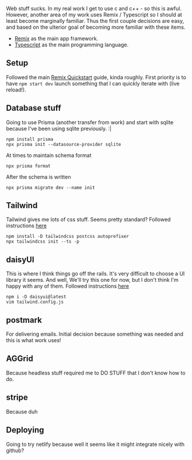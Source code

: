 Web stuff sucks.
In my real work I get to use c and c++ - so this is awful.
However, another area of my work uses Remix / Typescript so I should at least become marginally familiar.
Thus the first couple decisions are easy, and based on the ulterior goal of becoming more familiar with these items.

- [Remix](https://remix.run/) as the main app framework.
- [Typescript](https://www.typescriptlang.org/) as the main programming language.


## Setup
Followed the main [Remix Quickstart](https://remix.run/docs/en/main/start/quickstart) guide, kinda roughly.
First priority is to have `npm start dev` launch something that I can quickly iterate with (live reload!).

## Database stuff
Going to use Prisma (another transfer from work) and start with sqlite because I've been using sqlite previously. :|

```
npm install prisma
npx prisma init --datasource-provider sqlite
```

At times to maintain schema format
```
npx prisma format
```

After the schema is written

```
npx prisma migrate dev --name init
```

## Tailwind
Tailwind gives me lots of css stuff.
Seems pretty standard?
Followed instructions [here](https://tailwindcss.com/docs/guides/remix)

```
npm install -D tailwindcss postcss autoprefixer
npx tailwindcss init --ts -p
```

## daisyUI
This is where I think things go off the rails.
It's very difficult to choose a UI library it seems.
And well, We'll try this one for now, but I don't think I'm happy with any of them.
Followed instructions [here](https://daisyui.com/docs/install/)

```
npm i -D daisyui@latest
vim tailwind.config.js
```

## postmark
For delivering emails.
Initial decision because something was needed and this is what work uses!


## AGGrid
Because headless stuff required me to DO STUFF that I don't know how to do.

## stripe
Because duh

## Deploying
Going to try netlify because well it seems like it might integrate nicely with github?

